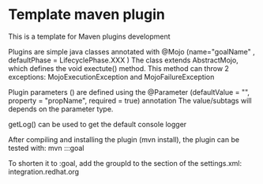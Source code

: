 # Template maven plugin

This is a template for Maven plugins development

Plugins are simple java classes annotated with @Mojo (name="goalName" ,  defaultPhase = LifecyclePhase.XXX )
The class extends AbstractMojo, which defines the void exectute() method.
This method can throw 2 exceptions: MojoExecutionException and MojoFailureException

Plugin parameters (<configuration>) are defined using the @Parameter (defaultValue = "", property = "propName", required = true) annotation
The <configuration> value/subtags will depends on the parameter type.

getLog() can be used to get the default console logger


After compiling and installing the plugin (mvn install), the plugin can be tested with:
 mvn <groupId>:<artifactId>:<version>:goal

To shorten it to <artifact-prefix>:goal, add the groupId to the <pluginGroups> section of the settings.xml:
  <pluginGroups>
      <pluginGroup>integration.redhat.org</pluginGroup>
  </pluginGroups>


